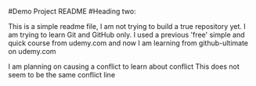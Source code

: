 #Demo Project README
#Heading two: 

This is a simple readme file, I am not trying to build a true 
repository yet. I am trying to learn Git and GitHub only. 
I used a previous 'free' simple and quick course from
udemy.com and now I am learning from github-ultimate
on udemy.com

I am planning on causing a conflict to learn about conflict
This does not seem to be the same conflict line
